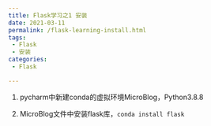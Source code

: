 ```yaml
---
title: Flask学习之1 安装
date: 2021-03-11
permalink: /flask-learning-install.html
tags:
 - Flask
 - 安装
categories:
 - Flask

---
```




  1. pycharm中新建conda的虚拟环境MicroBlog，Python3.8.8

  2. MicroBlog文件中安装flask库，`conda install flask`

